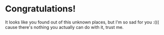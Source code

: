 # Congratulations!
It looks like you found out of this unknown places, but I'm so sad for you :((( cause there's nothing you actually can do with it, trust me.
